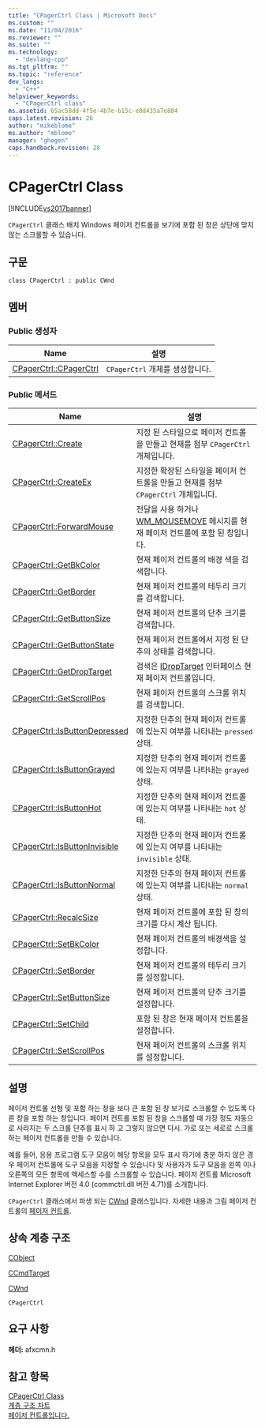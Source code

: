 ```yaml
---
title: "CPagerCtrl Class | Microsoft Docs"
ms.custom: ""
ms.date: "11/04/2016"
ms.reviewer: ""
ms.suite: ""
ms.technology: 
  - "devlang-cpp"
ms.tgt_pltfrm: ""
ms.topic: "reference"
dev_langs: 
  - "C++"
helpviewer_keywords: 
  - "CPagerCtrl class"
ms.assetid: 65ac58dd-4f5e-4b7e-b15c-e0d435a7e884
caps.latest.revision: 26
author: "mikeblome"
ms.author: "mblome"
manager: "ghogen"
caps.handback.revision: 28
---
```

# CPagerCtrl Class
[!INCLUDE[vs2017banner](../../assembler/inline/includes/vs2017banner.md)]

`CPagerCtrl` 클래스 배치 Windows 페이저 컨트롤을 보기에 포함 된 창은 상단에 맞지 않는 스크롤할 수 있습니다.  
  
## 구문  
  
```  
class CPagerCtrl : public CWnd  
```  
  
## 멤버  
  
### Public 생성자  
  
|Name|설명|  
|----------|--------|  
|[CPagerCtrl::CPagerCtrl](../Topic/CPagerCtrl::CPagerCtrl.md)|`CPagerCtrl` 개체를 생성합니다.|  
  
### Public 메서드  
  
|Name|설명|  
|----------|--------|  
|[CPagerCtrl::Create](../Topic/CPagerCtrl::Create.md)|지정 된 스타일으로 페이저 컨트롤을 만들고 현재를 첨부 `CPagerCtrl` 개체입니다.|  
|[CPagerCtrl::CreateEx](../Topic/CPagerCtrl::CreateEx.md)|지정한 확장된 스타일을 페이저 컨트롤을 만들고 현재를 첨부 `CPagerCtrl` 개체입니다.|  
|[CPagerCtrl::ForwardMouse](../Topic/CPagerCtrl::ForwardMouse.md)|전달을 사용 하거나  [WM\_MOUSEMOVE](http://msdn.microsoft.com/library/windows/desktop/ms645616) 메시지를 현재 페이저 컨트롤에 포함 된 창입니다.|  
|[CPagerCtrl::GetBkColor](../Topic/CPagerCtrl::GetBkColor.md)|현재 페이저 컨트롤의 배경 색을 검색합니다.|  
|[CPagerCtrl::GetBorder](../Topic/CPagerCtrl::GetBorder.md)|현재 페이저 컨트롤의 테두리 크기를 검색합니다.|  
|[CPagerCtrl::GetButtonSize](../Topic/CPagerCtrl::GetButtonSize.md)|현재 페이저 컨트롤의 단추 크기를 검색합니다.|  
|[CPagerCtrl::GetButtonState](../Topic/CPagerCtrl::GetButtonState.md)|현재 페이저 컨트롤에서 지정 된 단추의 상태를 검색합니다.|  
|[CPagerCtrl::GetDropTarget](../Topic/CPagerCtrl::GetDropTarget.md)|검색은  [IDropTarget](http://msdn.microsoft.com/library/windows/desktop/ms679679) 인터페이스 현재 페이저 컨트롤입니다.|  
|[CPagerCtrl::GetScrollPos](../Topic/CPagerCtrl::GetScrollPos.md)|현재 페이저 컨트롤의 스크롤 위치를 검색합니다.|  
|[CPagerCtrl::IsButtonDepressed](../Topic/CPagerCtrl::IsButtonDepressed.md)|지정한 단추의 현재 페이저 컨트롤에 있는지 여부를 나타내는 `pressed` 상태.|  
|[CPagerCtrl::IsButtonGrayed](../Topic/CPagerCtrl::IsButtonGrayed.md)|지정한 단추의 현재 페이저 컨트롤에 있는지 여부를 나타내는 `grayed` 상태.|  
|[CPagerCtrl::IsButtonHot](../Topic/CPagerCtrl::IsButtonHot.md)|지정한 단추의 현재 페이저 컨트롤에 있는지 여부를 나타내는 `hot` 상태.|  
|[CPagerCtrl::IsButtonInvisible](../Topic/CPagerCtrl::IsButtonInvisible.md)|지정한 단추의 현재 페이저 컨트롤에 있는지 여부를 나타내는 `invisible` 상태.|  
|[CPagerCtrl::IsButtonNormal](../Topic/CPagerCtrl::IsButtonNormal.md)|지정한 단추의 현재 페이저 컨트롤에 있는지 여부를 나타내는 `normal` 상태.|  
|[CPagerCtrl::RecalcSize](../Topic/CPagerCtrl::RecalcSize.md)|현재 페이저 컨트롤에 포함 된 창의 크기를 다시 계산 됩니다.|  
|[CPagerCtrl::SetBkColor](../Topic/CPagerCtrl::SetBkColor.md)|현재 페이저 컨트롤의 배경색을 설정합니다.|  
|[CPagerCtrl::SetBorder](../Topic/CPagerCtrl::SetBorder.md)|현재 페이저 컨트롤의 테두리 크기를 설정합니다.|  
|[CPagerCtrl::SetButtonSize](../Topic/CPagerCtrl::SetButtonSize.md)|현재 페이저 컨트롤의 단추 크기를 설정합니다.|  
|[CPagerCtrl::SetChild](../Topic/CPagerCtrl::SetChild.md)|포함 된 창은 현재 페이저 컨트롤을 설정합니다.|  
|[CPagerCtrl::SetScrollPos](../Topic/CPagerCtrl::SetScrollPos.md)|현재 페이저 컨트롤의 스크롤 위치를 설정합니다.|  
  
## 설명  
 페이저 컨트롤 선형 및 포함 하는 창을 보다 큰 포함 된 창 보기로 스크롤할 수 있도록 다른 창을 포함 하는 창입니다.  페이저 컨트롤 포함 된 창을 스크롤할 때 가장 정도 자동으로 사라지는 두 스크롤 단추를 표시 하 고 그렇지 않으면 다시.  가로 또는 세로로 스크롤 하는 페이저 컨트롤을 만들 수 있습니다.  
  
 예를 들어, 응용 프로그램 도구 모음이 해당 항목을 모두 표시 하기에 충분 하지 않은 경우 페이저 컨트롤에 도구 모음을 지정할 수 있습니다 및 사용자가 도구 모음을 왼쪽 이나 오른쪽의 모든 항목에 액세스할 수를 스크롤할 수 있습니다.  페이저 컨트롤 Microsoft Internet Explorer 버전 4.0 \(commctrl.dll 버전 4.71\)를 소개합니다.  
  
 `CPagerCtrl` 클래스에서 파생 되는  [CWnd](../../mfc/reference/cwnd-class.md) 클래스입니다.  자세한 내용과 그림 페이저 컨트롤의  [페이저 컨트롤](http://msdn.microsoft.com/library/windows/desktop/bb760855).  
  
## 상속 계층 구조  
 [CObject](../../mfc/reference/cobject-class.md)  
  
 [CCmdTarget](../../mfc/reference/ccmdtarget-class.md)  
  
 [CWnd](../../mfc/reference/cwnd-class.md)  
  
 `CPagerCtrl`  
  
## 요구 사항  
 **헤더:** afxcmn.h  
  
## 참고 항목  
 [CPagerCtrl Class](../../mfc/reference/cpagerctrl-class.md)   
 [계층 구조 차트](../../mfc/hierarchy-chart.md)   
 [페이저 컨트롤입니다.](http://msdn.microsoft.com/library/windows/desktop/bb760855)